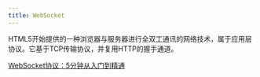 ```yaml
---
title: WebSocket
---
```


HTML5开始提供的一种浏览器与服务器进行全双工通讯的网络技术，属于应用层协议。它基于TCP传输协议，并复用HTTP的握手通道。

[WebSocket协议：5分钟从入门到精通](https://www.cnblogs.com/chyingp/p/websocket-deep-in.html)